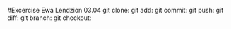 #Excercise
Ewa Lendzion 03.04
git clone:
git add:
git commit:
git push:
git diff:
git branch:
git checkout:

